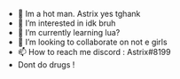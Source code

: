- 👋 Im a hot man. Astrix yes tghank
- 👀 I’m interested in  idk bruh
- 🌱 I’m currently learning lua? 
- 💞️ I’m looking to collaborate on  not e girls
- 📫 How to reach me  discord : Astrix#8199
- Dont do drugs !
